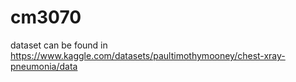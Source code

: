 # cm3070
dataset can be found in https://www.kaggle.com/datasets/paultimothymooney/chest-xray-pneumonia/data
